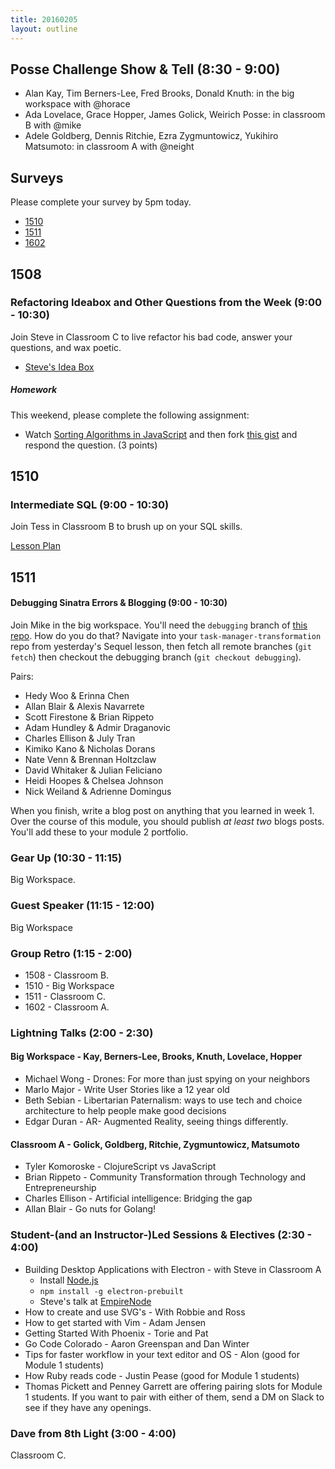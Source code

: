```yaml
---
title: 20160205
layout: outline
---
```


## Posse Challenge Show & Tell (8:30 - 9:00)

* Alan Kay, Tim Berners-Lee, Fred Brooks, Donald Knuth: in the big workspace with @horace
* Ada Lovelace, Grace Hopper, James Golick, Weirich Posse:  in classroom B with @mike
* Adele Goldberg, Dennis Ritchie, Ezra Zygmuntowicz, Yukihiro Matsumoto: in classroom A with @neight

## Surveys

Please complete your survey by 5pm today.

* [1510](http://goo.gl/forms/PT1EWf4fXT)
* [1511](https://docs.google.com/a/casimircreative.com/forms/d/1UJcJCcwBB8qiGdYqiqAvo2IZCOcYx-eGiOmMC4-IUc8/viewform)
* [1602](https://docs.google.com/forms/d/1uq2XMKC0Ai5s5pAQOH2LGo2r5IS9osA-6BUcC23okNQ/viewform)

## 1508

### Refactoring Ideabox and Other Questions from the Week (9:00 - 10:30)

Join Steve in Classroom C to live refactor his bad code, answer your questions, and wax poetic.

- [Steve's Idea Box](https://github.com/stevekinney/idea-box)

##### Homework

This weekend, please complete the following assignment:

- Watch [Sorting Algorithms in JavaScript](https://www.youtube.com/watch?v=uRyqlhjXYQI) and then fork [this gist][sort] and respond the question. (3 points)

[sort]: https://gist.github.com/stevekinney/9e9cfeb225c8133fda73

## 1510

### Intermediate SQL (9:00 - 10:30)

Join Tess in Classroom B to brush up on your SQL skills.

[Lesson Plan](https://github.com/turingschool/lesson_plans/blob/master/ruby_03-professional_rails_applications/intermediate_sql.md)

## 1511

#### Debugging Sinatra Errors & Blogging (9:00 - 10:30)

Join Mike in the big workspace. You'll need the `debugging` branch of [this repo](https://github.com/turingschool-examples/task-manager-transformation). How do you do that? Navigate into your `task-manager-transformation` repo from yesterday's Sequel lesson, then fetch all remote branches (`git fetch`) then checkout the debugging branch (`git checkout debugging`).

Pairs:

* Hedy Woo & Erinna Chen
* Allan Blair & Alexis Navarrete
* Scott Firestone & Brian Rippeto
* Adam Hundley & Admir Draganovic
* Charles Ellison & July Tran
* Kimiko Kano & Nicholas Dorans
* Nate Venn & Brennan Holtzclaw
* David Whitaker & Julian Feliciano
* Heidi Hoopes & Chelsea Johnson
* Nick Weiland & Adrienne Domingus

When you finish, write a blog post on anything that you learned in week 1. Over the course of this module, you should publish *at least two* blogs posts. You'll add these to your module 2 portfolio.

### Gear Up (10:30 - 11:15)

Big Workspace.

### Guest Speaker (11:15 - 12:00)

Big Workspace

### Group Retro (1:15 - 2:00)

* 1508 - Classroom B.
* 1510 - Big Workspace
* 1511 - Classroom C.
* 1602 - Classroom A.

### Lightning Talks (2:00 - 2:30)

#### Big Workspace - Kay, Berners-Lee, Brooks, Knuth, Lovelace, Hopper
* Michael Wong - Drones: For more than just spying on your neighbors
* Marlo Major - Write User Stories like a 12 year old
* Beth Sebian - Libertarian Paternalism: ways to use tech and choice architecture to help people make good decisions
* Edgar Duran - AR- Augmented Reality, seeing things differently.

#### Classroom A - Golick, Goldberg, Ritchie, Zygmuntowicz, Matsumoto
* Tyler Komoroske - ClojureScript vs JavaScript
* Brian Rippeto - Community Transformation through Technology and Entrepreneurship
* Charles Ellison - Artificial intelligence: Bridging the gap
* Allan Blair - Go nuts for Golang!

### Student-(and an Instructor-)Led Sessions & Electives (2:30 - 4:00)

* Building Desktop Applications with Electron - with Steve in Classroom A
  - Install [Node.js](https://nodejs.org/en/)
  - `npm install -g electron-prebuilt`
  - Steve's talk at [EmpireNode](http://www.stevekinney.net/videos/2015/11/building-desktop-applications-with-node-and-electron)
* How to create and use SVG's - With Robbie and Ross
* How to get started with Vim - Adam Jensen
* Getting Started With Phoenix - Torie and Pat
* Go Code Colorado - Aaron Greenspan and Dan Winter
* Tips for faster workflow in your text editor and OS - Alon (good for Module 1 students)
* How Ruby reads code - Justin Pease (good for Module 1 students)
* Thomas Pickett and Penney Garrett are offering pairing slots for Module 1 students. If you want to pair with either of them, send a DM on Slack to see if they have any openings.

### Dave from 8th Light (3:00 - 4:00)

Classroom C.
